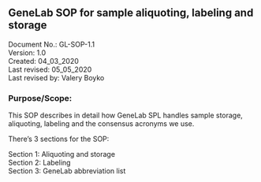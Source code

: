 ## **GeneLab SOP for sample aliquoting, labeling and storage**
Document No.:	GL-SOP-1.1  
Version:	1.0  
Created:	04_03_2020  
Last revised: 	05_05_2020  
Last revised by:	Valery Boyko  

### **Purpose/Scope:**
This SOP describes in detail how GeneLab SPL handles sample storage, aliquoting, labeling and the consensus acronyms we use. 

There’s 3 sections for the SOP: 

Section 1: Aliquoting and storage  
Section 2: Labeling  
Section 3: GeneLab abbreviation list
